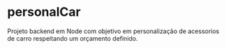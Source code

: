 # personalCar
Projeto backend em Node com objetivo em personalização de acessorios de carro respeitando um orçamento definido. 
